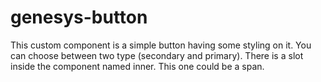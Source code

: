 # genesys-button

This custom component is a simple button having some styling on it.
You can choose between two type (secondary and primary).
There is a slot inside the component named inner. This one could be a span.